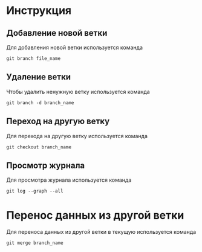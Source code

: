 
# Инструкция

## Добавление новой ветки

Для добавления новой ветки используется команда 
```
git branch file_name
```

## Удаление ветки

Чтобы удалить ненужную ветку используется команда 
```
git branch -d branch_name
```

## Переход на другую ветку

Для перехода на другую ветку используется команда 
```
git checkout branch_name
```

## Просмотр журнала

Для просмотра журнала используется команда 
```
git log --graph --all
```
  
# Перенос данных из другой ветки

Для переноса данных из другой ветки в текущую используется команда 
```
git merge branch_name
```

